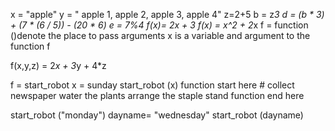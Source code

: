 x = "apple"
y = " apple 1, apple 2, apple 3, apple 4"
z=2+5
b = z*3
d = (b * 3) + (7 * (6 / 5)) - (20 * 6)
e = 7%4 
f(x)= 2x + 3
f(x) = x^2 + 2*x 
f = function
()denote the place to pass arguments
x is a variable and argument to the function f

f(x,y,z) = 2*x + 3*y + 4*z

f = start_robot
x = sunday
start_robot (x)
function start here #
collect newspaper
water the plants
arrange the staple stand
function end here

start_robot ("monday")
dayname= "wednesday"
start_robot (dayname)

